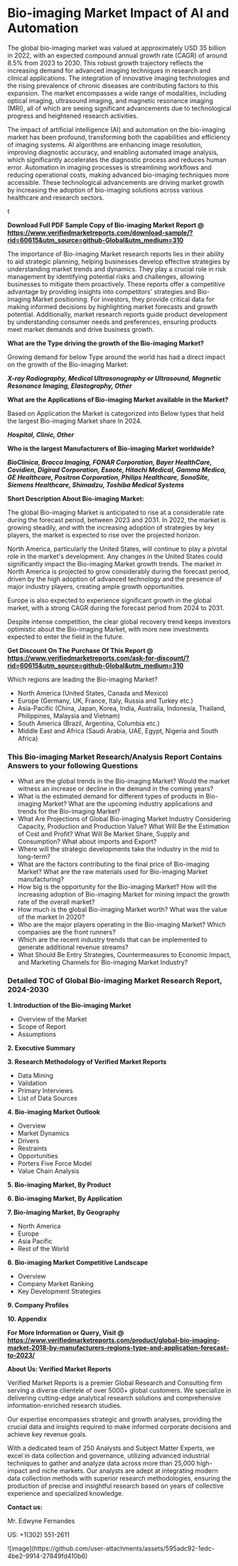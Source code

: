 <h1>Bio-imaging Market Impact of AI and Automation</h1><p>The global bio-imaging market was valued at approximately USD 35 billion in 2022, with an expected compound annual growth rate (CAGR) of around 8.5% from 2023 to 2030. This robust growth trajectory reflects the increasing demand for advanced imaging techniques in research and clinical applications. The integration of innovative imaging technologies and the rising prevalence of chronic diseases are contributing factors to this expansion. The market encompasses a wide range of modalities, including optical imaging, ultrasound imaging, and magnetic resonance imaging (MRI), all of which are seeing significant advancements due to technological progress and heightened research activities.</p><p>The impact of artificial intelligence (AI) and automation on the bio-imaging market has been profound, transforming both the capabilities and efficiency of imaging systems. AI algorithms are enhancing image resolution, improving diagnostic accuracy, and enabling automated image analysis, which significantly accelerates the diagnostic process and reduces human error. Automation in imaging processes is streamlining workflows and reducing operational costs, making advanced bio-imaging techniques more accessible. These technological advancements are driving market growth by increasing the adoption of bio-imaging solutions across various healthcare and research sectors.</p>t</p><p id="" class=""><strong>Download Full PDF Sample Copy of Bio-imaging Market Report @ <a href="https://www.verifiedmarketreports.com/download-sample/?rid=60615&utm_source=github-Global&utm_medium=310" target="_blank">https://www.verifiedmarketreports.com/download-sample/?rid=60615&utm_source=github-Global&utm_medium=310</a></strong></p><p>The importance of&nbsp;Bio-imaging Market research reports lies in their ability to aid strategic planning, helping businesses develop effective strategies by understanding market trends and dynamics. They play a crucial role in risk management by identifying potential risks and challenges, allowing businesses to mitigate them proactively. These reports offer a competitive advantage by providing insights into competitors' strategies and Bio-imaging Market positioning. For investors, they provide critical data for making informed decisions by highlighting market forecasts and growth potential. Additionally, market research reports guide product development by understanding consumer needs and preferences, ensuring products meet market demands and drive business growth.</p><p><strong>What are the&nbsp;Type driving the growth of the Bio-imaging Market?</strong></p><p id="" class="">Growing demand for below Type around the world has had a direct impact on the growth of the Bio-imaging Market:</p><em><strong>X-ray Radiography, Medical Ultrasonography or Ultrasound, Magnetic Resonance Imaging, Elastography, Other</strong></em></p><strong>What are the&nbsp;Applications&nbsp;of Bio-imaging Market available in the Market?</strong></p><p id="" class="">Based on Application the Market is categorized into Below types that held the largest Bio-imaging Market share In 2024.</p><em><strong>Hospital, Clinic, Other</strong></em></p><strong>Who is the largest Manufacturers of Bio-imaging Market worldwide?</strong></p><p><em><strong>BioClinica, Bracco Imaging, FONAR Corporation, Bayer HealthCare, Covidien, Digirad Corporation, Esaote, Hitachi Medical, Gamma Medica, GE Healthcare, Positron Corporation, Philips Healthcare, SonoSite, Siemens Healthcare, Shimadzu, Toshiba Medical Systems</strong></em></p><p id="" class=""><strong>Short Description About Bio-imaging Market:</strong></p><p>The global Bio-imaging Market is anticipated to rise at a considerable rate during the forecast period, between 2023 and 2031. In 2022, the market is growing steadily, and with the increasing adoption of strategies by key players, the market is expected to rise over the projected horizon.</p><p>North America, particularly the United States, will continue to play a pivotal role in the market's development. Any changes in the United States could significantly impact the Bio-imaging Market growth trends. The market in North America is projected to grow considerably during the forecast period, driven by the high adoption of advanced technology and the presence of major industry players, creating ample growth opportunities.</p><p>Europe is also expected to experience significant growth in the global market, with a strong CAGR during the forecast period from 2024 to 2031.</p><p>Despite intense competition, the clear global recovery trend keeps investors optimistic about the Bio-imaging Market, with more new investments expected to enter the field in the future.</p><p id="" class=""><strong>Get Discount On The Purchase Of This Report @ <a href="https://www.verifiedmarketreports.com/ask-for-discount/?rid=60615&utm_source=github-Global&utm_medium=310" target="_blank">https://www.verifiedmarketreports.com/ask-for-discount/?rid=60615&utm_source=github-Global&utm_medium=310</a></strong></p>Which regions are leading the Bio-imaging Market?</p><ul><li>North America (United States, Canada and Mexico)</li><li>Europe (Germany, UK, France, Italy, Russia and Turkey etc.)</li><li>Asia-Pacific (China, Japan, Korea, India, Australia, Indonesia, Thailand, Philippines, Malaysia and Vietnam)</li><li>South America (Brazil, Argentina, Columbia etc.)</li><li>Middle East and Africa (Saudi Arabia, UAE, Egypt, Nigeria and South Africa)</li></ul><h3 id="" class="">This Bio-imaging Market Research/Analysis Report Contains Answers to your following Questions</h3><ul><li>What are the global trends in the Bio-imaging Market? Would the market witness an increase or decline in the demand in the coming years?</li><li>What is the estimated demand for different types of products in Bio-imaging Market? What are the upcoming industry applications and trends for the Bio-imaging Market?</li><li>What Are Projections of Global Bio-imaging Market Industry Considering Capacity, Production and Production Value? What Will Be the Estimation of Cost and Profit? What Will Be Market Share, Supply and Consumption? What about imports and Export?</li><li>Where will the strategic developments take the industry in the mid to long-term?</li><li>What are the factors contributing to the final price of Bio-imaging Market? What are the raw materials used for Bio-imaging Market manufacturing?</li><li>How big is the opportunity for the Bio-imaging Market? How will the increasing adoption of Bio-imaging Market for mining impact the growth rate of the overall market?</li><li>How much is the global Bio-imaging Market worth? What was the value of the market In 2020?</li><li>Who are the major players operating in the Bio-imaging Market? Which companies are the front runners?</li><li>Which are the recent industry trends that can be implemented to generate additional revenue streams?</li><li>What Should Be Entry Strategies, Countermeasures to Economic Impact, and Marketing Channels for Bio-imaging Market Industry?</li></ul><h3 id="" class="">Detailed TOC of Global Bio-imaging Market Research Report, 2024-2030</h3><p id="" class=""><strong>1. Introduction of the Bio-imaging Market</strong></p><ul><li>Overview of the Market</li><li>Scope of Report</li><li>Assumptions</li></ul><p id="" class=""><strong>2. Executive Summary</strong></p><p id="" class=""><strong>3. Research Methodology of Verified Market Reports</strong></p><ul><li>Data Mining</li><li>Validation</li><li>Primary Interviews</li><li>List of Data Sources</li></ul><p id="" class=""><strong>4. Bio-imaging Market Outlook</strong></p><ul><li>Overview</li><li>Market Dynamics</li><li>Drivers</li><li>Restraints</li><li>Opportunities</li><li>Porters Five Force Model</li><li>Value Chain Analysis</li></ul><p id="" class=""><strong>5. Bio-imaging Market, By Product</strong></p><p id="" class=""><strong>6. Bio-imaging Market, By Application</strong></p><p id="" class=""><strong>7. Bio-imaging Market, By Geography</strong></p><ul><li>North America</li><li>Europe</li><li>Asia Pacific</li><li>Rest of the World</li></ul><p id="" class=""><strong>8. Bio-imaging Market Competitive Landscape</strong></p><ul><li>Overview</li><li>Company Market Ranking</li><li>Key Development Strategies</li></ul><p id="" class=""><strong>9. Company Profiles</strong></p><p id="" class=""><strong>10. Appendix</strong></p><p id="" class=""><strong>For More Information or Query, Visit @ <a href="https://www.verifiedmarketreports.com/product/global-bio-imaging-market-2018-by-manufacturers-regions-type-and-application-forecast-to-2023/" target="_blank">https://www.verifiedmarketreports.com/product/global-bio-imaging-market-2018-by-manufacturers-regions-type-and-application-forecast-to-2023/</a></strong></p><p id="" class=""><strong>About Us: Verified Market Reports</strong></p><p id="" class="">Verified Market Reports is a premier Global Research and Consulting firm serving a diverse clientele of over 5000+ global customers. We specialize in delivering cutting-edge analytical research solutions and comprehensive information-enriched research studies.</p><p id="" class="">Our expertise encompasses strategic and growth analyses, providing the crucial data and insights required to make informed corporate decisions and achieve key revenue goals.</p><p id="" class="">With a dedicated team of 250 Analysts and Subject Matter Experts, we excel in data collection and governance, utilizing advanced industrial techniques to gather and analyze data across more than 25,000 high-impact and niche markets. Our analysts are adept at integrating modern data collection methods with superior research methodologies, ensuring the production of precise and insightful research based on years of collective experience and specialized knowledge.</p><p id="" class=""><strong>Contact us:</strong></p><p id="" class="">Mr. Edwyne Fernandes</p><p id="" class="">US: +1(302) 551-2611</p>
![image](https://github.com/user-attachments/assets/595adc92-1edc-4be2-9914-27849fd410b6)
